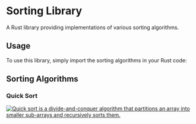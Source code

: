 # Sorting Library

A Rust library providing implementations of various sorting algorithms.

## Usage

To use this library, simply import the sorting algorithms in your Rust code:

## Sorting Algorithms

### Quick Sort

[![Quick sort is a divide-and-conquer algorithm that partitions an array into smaller sub-arrays and recursively sorts them.]()](https://github.com/AsselK2023/sorting_library/blob/main/111.JPG)
